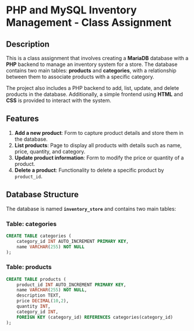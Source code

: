 # PHP and MySQL Inventory Management - Class Assignment

## Description

This is a class assignment that involves creating a **MariaDB** database with a **PHP** backend to manage an inventory system for a store. The database contains two main tables: **products** and **categories**, with a relationship between them to associate products with a specific category.

The project also includes a PHP backend to add, list, update, and delete products in the database. Additionally, a simple frontend using **HTML** and **CSS** is provided to interact with the system.

## Features

1. **Add a new product**: Form to capture product details and store them in the database.
2. **List products**: Page to display all products with details such as name, price, quantity, and category.
3. **Update product information**: Form to modify the price or quantity of a product.
4. **Delete a product**: Functionality to delete a specific product by `product_id`.

## Database Structure

The database is named **`inventory_store`** and contains two main tables:

### Table: **categories**
```sql
CREATE TABLE categories (
    category_id INT AUTO_INCREMENT PRIMARY KEY,
    name VARCHAR(255) NOT NULL
);
```

### Table: **products**
```sql
CREATE TABLE products (
    product_id INT AUTO_INCREMENT PRIMARY KEY,
    name VARCHAR(255) NOT NULL,
    description TEXT,
    price DECIMAL(10,2),
    quantity INT,
    category_id INT,
    FOREIGN KEY (category_id) REFERENCES categories(category_id)
);
```

